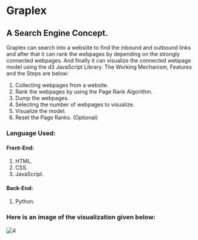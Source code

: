 # Graplex
## A Search Engine Concept.

Graplex can search into a websiite to find the inbound and outbound links and after that it can rank the webpages by depending on the strongly connected webpages. And finally it can visualize the connected webpage model using the d3 JavaScript Library. The Working Mechanism, Features and the Steps are below:

1. Collecting webpages from a website.
2. Rank the webpages by using the Page Rank Algorithm.
3. Dump the webpages.
4. Selecting the number of webpages to visualize.
5. Visualize the model.
6. Reset the Page Ranks. (Optional)

### Language Used:
#### Front-End:
1. HTML.
2. CSS.
3. JavaScript.

#### Back-End:
1. Python.

### Here is an image of the visualization given below:
![4](https://user-images.githubusercontent.com/30636496/81456085-0195f600-91b3-11ea-8094-b0f97ed33fdf.png)
